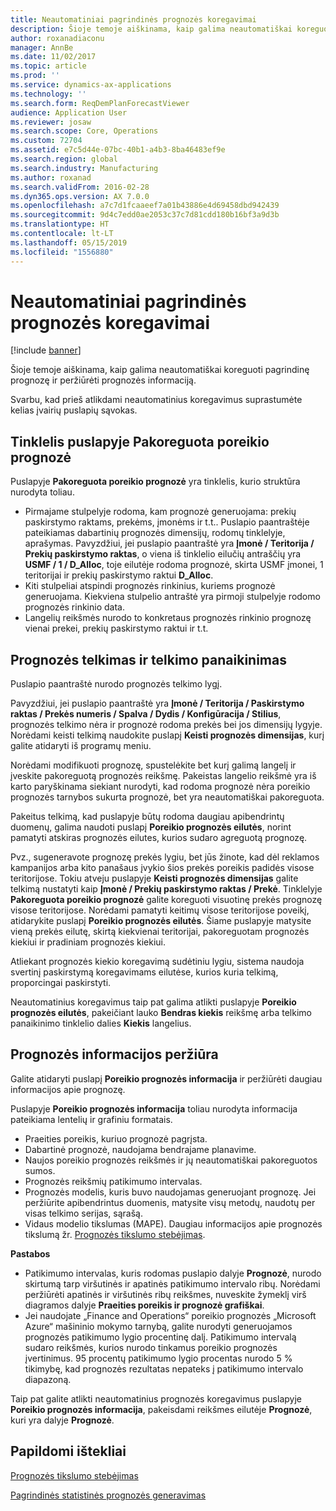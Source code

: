 ```yaml
---
title: Neautomatiniai pagrindinės prognozės koregavimai
description: Šioje temoje aiškinama, kaip galima neautomatiškai koreguoti pagrindinę prognozę ir peržiūrėti prognozės informaciją.
author: roxanadiaconu
manager: AnnBe
ms.date: 11/02/2017
ms.topic: article
ms.prod: ''
ms.service: dynamics-ax-applications
ms.technology: ''
ms.search.form: ReqDemPlanForecastViewer
audience: Application User
ms.reviewer: josaw
ms.search.scope: Core, Operations
ms.custom: 72704
ms.assetid: e7c5d44e-07bc-40b1-a4b3-8ba46483ef9e
ms.search.region: global
ms.search.industry: Manufacturing
ms.author: roxanad
ms.search.validFrom: 2016-02-28
ms.dyn365.ops.version: AX 7.0.0
ms.openlocfilehash: a7c7d1fcaaeef7a01b43886e4d69458dbd942439
ms.sourcegitcommit: 9d4c7edd0ae2053c37c7d81cdd180b16bf3a9d3b
ms.translationtype: HT
ms.contentlocale: lt-LT
ms.lasthandoff: 05/15/2019
ms.locfileid: "1556880"
---
```

# <a name="make-manual-adjustments-to-the-baseline-forecast"></a>Neautomatiniai pagrindinės prognozės koregavimai

[!include [banner](../includes/banner.md)]

Šioje temoje aiškinama, kaip galima neautomatiškai koreguoti pagrindinę prognozę ir peržiūrėti prognozės informaciją. 

Svarbu, kad prieš atlikdami neautomatinius koregavimus suprastumėte kelias įvairių puslapių sąvokas.

## <a name="grid-on-the-adjusted-demand-forecast-page"></a>Tinklelis puslapyje Pakoreguota poreikio prognozė
Puslapyje **Pakoreguota poreikio prognozė** yra tinklelis, kurio struktūra nurodyta toliau.

-   Pirmajame stulpelyje rodoma, kam prognozė generuojama: prekių paskirstymo raktams, prekėms, įmonėms ir t.t.. Puslapio paantraštėje pateikiamas dabartinių prognozės dimensijų, rodomų tinklelyje, aprašymas. Pavyzdžiui, jei puslapio paantraštė yra **Įmonė / Teritorija / Prekių paskirstymo raktas**, o viena iš tinklelio eilučių antraščių yra **USMF / 1 / D\_Alloc**, toje eilutėje rodoma prognozė, skirta USMF įmonei, 1 teritorijai ir prekių paskirstymo raktui **D\_Alloc**.
-   Kiti stulpeliai atspindi prognozės rinkinius, kuriems prognozė generuojama. Kiekviena stulpelio antraštė yra pirmoji stulpelyje rodomo prognozės rinkinio data.
-   Langelių reikšmės nurodo to konkretaus prognozės rinkinio prognozę vienai prekei, prekių paskirstymo raktui ir t.t.

## <a name="forecast-aggregation-and-de-aggregation"></a>Prognozės telkimas ir telkimo panaikinimas
Puslapio paantraštė nurodo prognozės telkimo lygį. 

Pavyzdžiui, jei puslapio paantraštė yra **Įmonė / Teritorija / Paskirstymo raktas / Prekės numeris / Spalva / Dydis / Konfigūracija / Stilius**, prognozės telkimo nėra ir prognozė rodoma prekės bei jos dimensijų lygyje. Norėdami keisti telkimą naudokite puslapį **Keisti prognozės dimensijas**, kurį galite atidaryti iš programų meniu. 

Norėdami modifikuoti prognozę, spustelėkite bet kurį galimą langelį ir įveskite pakoreguotą prognozės reikšmę. Pakeistas langelio reikšmė yra iš karto paryškinama siekiant nurodyti, kad rodoma prognozė nėra poreikio prognozės tarnybos sukurta prognozė, bet yra neautomatiškai pakoreguota. 

Pakeitus telkimą, kad puslapyje būtų rodoma daugiau apibendrintų duomenų, galima naudoti puslapį **Poreikio prognozės eilutės**, norint pamatyti atskiras prognozės eilutes, kurios sudaro agreguotą prognozę. 

Pvz., sugeneravote prognozę prekės lygiu, bet jūs žinote, kad dėl reklamos kampanijos arba kito panašaus įvykio šios prekės poreikis padidės visose teritorijose. Tokiu atveju puslapyje **Keisti prognozės dimensijas** galite telkimą nustatyti kaip **Įmonė / Prekių paskirstymo raktas / Prekė**. Tinklelyje **Pakoreguota poreikio prognozė** galite koreguoti visuotinę prekės prognozę visose teritorijose. Norėdami pamatyti keitimų visose teritorijose poveikį, atidarykite puslapį **Poreikio prognozės eilutės**. Šiame puslapyje matysite vieną prekės eilutę, skirtą kiekvienai teritorijai, pakoreguotam prognozės kiekiui ir pradiniam prognozės kiekiui. 

Atliekant prognozės kiekio koregavimą sudėtiniu lygiu, sistema naudoja svertinį paskirstymą koregavimams eilutėse, kurios kuria telkimą, proporcingai paskirstyti. 

Neautomatinius koregavimus taip pat galima atlikti puslapyje **Poreikio prognozės eilutės**, pakeičiant lauko **Bendras kiekis** reikšmę arba telkimo panaikinimo tinklelio dalies **Kiekis** langelius.

## <a name="viewing-details-of-the-forecast"></a>Prognozės informacijos peržiūra
Galite atidaryti puslapį **Poreikio prognozės informacija** ir peržiūrėti daugiau informacijos apie prognozę. 

Puslapyje **Poreikio prognozės informacija** toliau nurodyta informacija pateikiama lentelių ir grafiniu formatais.

-   Praeities poreikis, kuriuo prognozė pagrįsta.
-   Dabartinė prognozė, naudojama bendrajame planavime.
-   Naujos poreikio prognozės reikšmės ir jų neautomatiškai pakoreguotos sumos.
-   Prognozės reikšmių patikimumo intervalas.
-   Prognozės modelis, kuris buvo naudojamas generuojant prognozę. Jei peržiūrite apibendrintus duomenis, matysite visų metodų, naudotų per visas telkimo serijas, sąrašą.
-   Vidaus modelio tikslumas (MAPE). Daugiau informacijos apie prognozės tikslumą žr. [Prognozės tikslumo stebėjimas](monitor-forecast-accuracy.md).

**Pastabos**

-   Patikimumo intervalas, kuris rodomas puslapio dalyje **Prognozė**, nurodo skirtumą tarp viršutinės ir apatinės patikimumo intervalo ribų. Norėdami peržiūrėti apatinės ir viršutinės ribų reikšmes, nuveskite žymeklį virš diagramos dalyje **Praeities poreikis ir prognozė grafiškai**.
-   Jei naudojate „Finance and Operations“ poreikio prognozės „Microsoft Azure“ mašininio mokymo tarnybą, galite nurodyti generuojamos prognozės patikimumo lygio procentinę dalį. Patikimumo intervalą sudaro reikšmės, kurios nurodo tinkamus poreikio prognozės įvertinimus. 95 procentų patikimumo lygio procentas nurodo 5 % tikimybę, kad prognozės rezultatas nepateks į patikimumo intervalo diapazoną.

Taip pat galite atlikti neautomatinius prognozės koregavimus puslapyje **Poreikio prognozės informacija**, pakeisdami reikšmes eilutėje **Prognozė**, kuri yra dalyje **Prognozė**.

<a name="additional-resources"></a>Papildomi ištekliai
--------

[Prognozės tikslumo stebėjimas](monitor-forecast-accuracy.md)

[Pagrindinės statistinės prognozės generavimas](generate-statistical-baseline-forecast.md)



